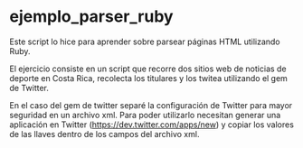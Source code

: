 ejemplo_parser_ruby
===================

Este script lo hice para aprender sobre parsear páginas HTML utilizando Ruby.

El ejercicio consiste en un script que recorre dos sitios web de noticias de deporte en Costa Rica, recolecta los titulares y los twitea utilizando el gem de Twitter.

En el caso del gem de twitter separé la configuración de Twitter para mayor seguridad en un archivo xml. Para poder utilizarlo necesitan generar una aplicación en Twitter (https://dev.twitter.com/apps/new) y copiar los valores de las llaves dentro de los campos del archivo xml.


